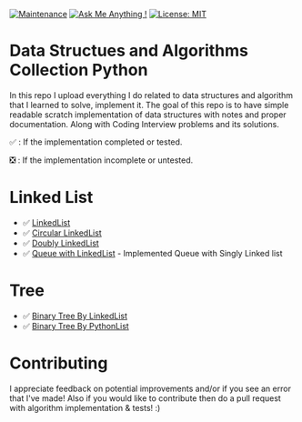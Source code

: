 
[![Maintenance](https://img.shields.io/badge/maintained-yes-green.svg)](https://github.com/sushant097/Data-Structure-Algorithms-Collections-Python)
[![Ask Me Anything !](https://img.shields.io/badge/ask%20me-linkedin-1abc9c.svg)](https://www.linkedin.com/in/susan-gautam/)
[![License: MIT](https://img.shields.io/badge/License-MIT-yellow.svg)](https://opensource.org/licenses/MIT)
# Data Structues and Algorithms Collection Python
In this repo I upload everything I do related to data structures and algorithm that I learned to solve, implement it. The goal of this repo is to have simple readable scratch implementation of data structures with notes and proper documentation. Along with Coding Interview problems and its solutions.

:white_check_mark: : If the implementation completed or tested.

:negative_squared_cross_mark: : If the implementation incomplete or untested.

# Linked List
* :white_check_mark: [LinkedList](https://github.com/sushant097/Data-Structure-Algorithms-Collections-Python/blob/master/LinkedList/LinkedList.py) 
* :white_check_mark: [Circular LinkedList](https://github.com/sushant097/Data-Structure-Algorithms-Collections-Python/blob/master/LinkedList/CircularSinglyLinkedList.py)
* :white_check_mark: [Doubly LinkedList](https://github.com/sushant097/Data-Structure-Algorithms-Collections-Python/blob/master/LinkedList/DoublyLinkedList.py)
* :white_check_mark: [Queue with LinkedList](https://github.com/sushant097/Data-Structure-Algorithms-Collections-Python/blob/master/LinkedList/QueueLinkedList.py) - Implemented Queue with Singly Linked list

<!-- | Name | Completed | Tested |
| :----: | :----: | :----: |
| [LinkedList](https://github.com/sushant097/Data-Structure-Algorithms-Collections-Python/blob/master/LinkedList/LinkedList.py) | :white_check_mark: | :white_check_mark: |
| [Circular LinkedList](https://github.com/sushant097/Data-Structure-Algorithms-Collections-Python/blob/master/LinkedList/CircularSinglyLinkedList.py) | :white_check_mark: | :white_check_mark: |
| [Doubly LinkedList](https://github.com/sushant097/Data-Structure-Algorithms-Collections-Python/blob/master/LinkedList/DoublyLinkedList.py) | :white_check_mark: | :white_check_mark: |
| [Queue with LinkedList](https://github.com/sushant097/Data-Structure-Algorithms-Collections-Python/blob/master/LinkedList/QueueLinkedList.py) | :white_check_mark: | :white_check_mark: | -->


# Tree
* :white_check_mark: [Binary Tree By LinkedList](https://github.com/sushant097/Data-Structure-Algorithms-Collections-Python/blob/master/Tree/BinaryTreeLL.py)
* :white_check_mark: [Binary Tree By PythonList](https://github.com/sushant097/Data-Structure-Algorithms-Collections-Python/blob/master/Tree/BinaryTreePL.py) 

<!-- | Name | Completed | Tested |
| :----: | :----: | :----: |
| [Binary Tree By LinkedList](https://github.com/sushant097/Data-Structure-Algorithms-Collections-Python/blob/master/Tree/BinaryTreeLL.py) |  :white_check_mark: | :white_check_mark: |
| [Binary Tree By PythonList](https://github.com/sushant097/Data-Structure-Algorithms-Collections-Python/blob/master/Tree/BinaryTreePL.py) | :negative_squared_cross_mark: | :negative_squared_cross_mark: | -->


# Contributing
I appreciate feedback on potential improvements and/or if you see an error that I've made! Also if you would like to contribute then do a pull request with algorithm implementation & tests! :)
